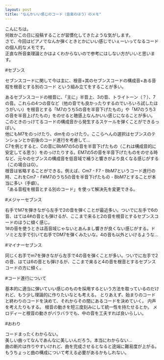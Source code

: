 ```yaml
---
layout: post
title: "なんかいい感じのコード（音楽のほう）のメモ"
---
```


こんにちは。  
何故かこの日に投稿することが習慣化してきたような気がします。  
さて、今回はピアノでなんか弾くときとかにいい感じでいぇーいってなるコードの個人的なメモです。  
正直な所音楽理論とかはよくわからないので参考にはしない方がいいと思います。

#セブンス

セブンスコードに関して今は主に、根音+其のセブンスコードの構成音+ある音程を根音とする別のコード という組み立てをすることが多い。  

あるセブンスコードの根音に、「主に」半音上、3の音、トライトーン（？）、7の音。これらの4つの音など（他の音でも良かったりするのでいろいろ試したほうがいい）を根音とする「M7のうち5の音を半音下げたもの」や「M7のうち3の音を半音上げたもの」をのせると聴感上なんかいい感じになることが多い。 このときのっけてるコードの構成音から発生するスケールを弾くことができるっぽい。  
他にもM7をのっけたり、dimをのっけたり。ここらへんの選択はセブンスのテンションとか前後のコード進行を考慮して...  
C7を例とすると、Cの音にBbM7の5の音を半音下げたもの（これは構成音的に安定してる思う）をのっけたりする。EM7の5の音を半音下げたものをのせる時など、元々のセブンスの構成音を低音域で補うと響きがより良くなる感じがする（この場合はG）。  
根音は省略することができる。例えば、Cm7 - F7 - BbM7というコード進行の時、これをCm7 - F#M7のうち5の音を半音下げたもの - BbM7とすることが本当に多い（手癖）。  
「ある音程を根音とする別のコード」を使って解決先を変更できる。  

#メジャーセブンス

右手でM7を弾きながら左手で2の音を弾くことが最近多い。ついでに左手で6の音、はては4#の音とも弾けるが、ここまで来ると2の音を根音とするセブンスコードのほうに傾く感じ。  
1#の音を使うときは高音域じゃないとあんまし響きが良くない感じがする。ドソミと左手で引いて右手でDM7を弾くみたいな。4の音も以外といけるような...  

#マイナーセブンス

同じく右手でm7を弾きながら左手で4の音を弾くことが多い。ついでに左手で2の音、はては6の音とも弾けるが、ここまで来ると4の音を根音とするセブンスコードの方に傾く。

#コード進行について

基本的に適当に弾いていい感じのものを採用するという方法を取っているのだけれど、もう少し理論的に作りたいなとも考える。
とりあえず、始まりのコードと終わりのコードを決めて、それからその間にあるコードを決めていく。
内声を考えたりもする。
根音の動きを短三度刻みにして統一性を持たせるとか。
メロディーと根音の動きがバラバラでも、中の音を工夫すれば良いらしい。

#おわり

コードまったくわからない。  
美しい曲ってなんであんなに美しいんだろう。本当にわからない...  
曲の断片は作りやすいけれど、曲を完成させるとなると途端に難易度が上がる。もうちょっと曲の構成について考える必要があるかもしれない。
